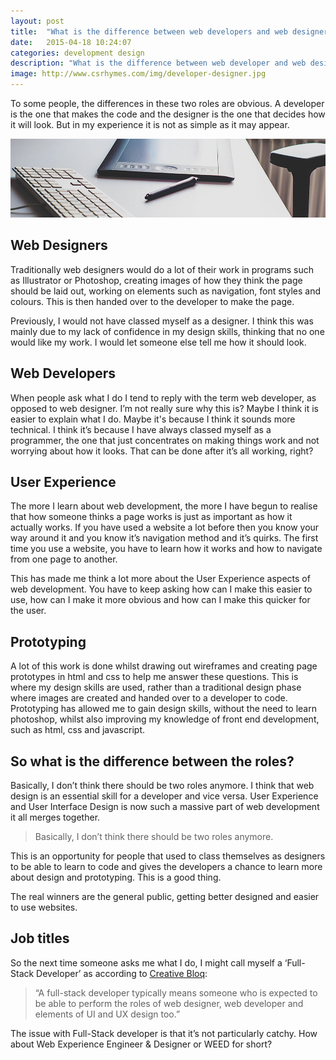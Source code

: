 ```yaml
---
layout: post
title:  "What is the difference between web developers and web designers"
date:   2015-04-18 10:24:07
categories: development design
description: "What is the difference between web developer and web designer. To some it's obvious but in my experience it is not as simple as may first appear"
image: http://www.csrhymes.com/img/developer-designer.jpg
---
```


To some people, the differences in these two roles are obvious. A developer is the one that makes the code and the designer is the one that decides how it will look. But in my experience it is not as simple as it may appear. 

![Developer and Designer](/img/developer-designer.jpg "Developer and Designer")

## Web Designers

Traditionally web designers would do a lot of their work in programs such as Illustrator or Photoshop, creating images of how they think the page should be laid out, working on elements such as navigation, font styles and colours. This is then handed over to the developer to make the page. 

Previously, I would not have classed myself as a designer. I think this was mainly due to my lack of confidence in my design skills, thinking that no one would like my work. I would let someone else tell me how it should look. 

## Web Developers

When people ask what I do I tend to reply with the term web developer, as opposed to web designer. I’m not really sure why this is? Maybe I think it is easier to explain what I do. Maybe it's because I think it sounds more technical. I think it’s because I have always classed myself as a programmer, the one that just concentrates on making things work and not worrying about how it looks. That can be done after it’s all working, right?

## User Experience

The more I learn about web development, the more I have begun to realise that how someone thinks a page works is just as important as how it actually works. If you have used a website a lot before then you know your way around it and you know it’s navigation method and it’s quirks. The first time you use a website, you have to learn how it works and how to navigate from one page to another. 

This has made me think a lot more about the User Experience aspects of web development. You have to keep asking how can I make this easier to use, how can I make it more obvious and how can I make this quicker for the user. 

## Prototyping

A lot of this work is done whilst drawing out wireframes and creating page prototypes in html and css to help me answer these questions. This is where my design skills are used, rather than a traditional design phase where images are created and handed over to a developer to code. Prototyping has allowed me to gain design skills, without the need to learn photoshop, whilst also improving my knowledge of front end development, such as html, css and javascript. 

## So what is the difference between the roles? 

Basically, I don’t think there should be two roles anymore. I think that web design is an essential skill for a developer and vice versa. User Experience and User Interface Design is now such a massive part of web development it all merges together. 

> Basically, I don’t think there should be two roles anymore.

This is an opportunity for people that used to class themselves as designers to be able to learn to code and gives the developers a chance to learn more about design and prototyping. This is a good thing. 

The real winners are the general public, getting better designed and easier to use websites.

## Job titles

So the next time someone asks me what I do, I might call myself a ‘Full-Stack Developer’ as according to [Creative Bloq](http://www.creativebloq.com/career/what-design-job-titles-mean-11410424):

> “A full-stack developer typically means someone who is expected to be able to perform the roles of web designer, web developer and elements of UI and UX design too.”

The issue with Full-Stack developer is that it’s not particularly catchy. How about Web Experience Engineer & Designer or WEED for short?  
